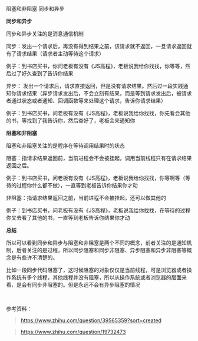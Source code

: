 阻塞和非阻塞
同步和异步

**同步和异步**

同步和异步关注的是消息通信机制

同步：发出一个请求后，再没有得到结果之前，该请求就不返回，一旦请求返回就有了请求结果（请求者主动等待这个请求）

例子：到书店买书，你问老板有没有《JS高程》，老板说我给你找找，你等等，然后过了好久查到了告诉你结果


异步： 发出一个请求后，请求直接返回，但是没有请求结果。然后过一段实践通知你请求结果（异步请求发出后，不会立刻有结果，而是等到请求发出后，被请求者通过状态或者通知、回调函数等来处理这个请求，告诉你请求结果）

例子：到书店买书，问老板有没有《JS高程》，老板说我给你找找，你先看会其他的书，等找到了我告诉你，然后查好了，老板会来通知你

**阻塞和非阻塞**

阻塞和非阻塞关注的是程序在等待调用结果时的状态

阻塞：指请求结果返回前，当前进程会不会被挂起，调用当前线程只有在请求结果返回之后。

例子：到书店买书，问老板有没有《JS高程》，老板说我给你找找，你等啊等（等待的过程你什么都不做），一直等到老板告诉你结果你才动

非阻塞：指请求结果返回之前，当前进程不会被挂起，还可以做其他的

例子：到书店买书，问老板有没有《JS高程》，老板说我给你找找，在等待的过程你又去看了其他的书，一直等到老板告诉你结果你才动

**总结**

所以可以看到同步和异步与阻塞和非阻塞是两个不同的概念，前者关注的是通知机制，后者关注的是过程，所以同步阻塞和同步非阻塞、异步阻塞和异步非阻塞等概念是有些许不清楚的。


比如一段同步代码阻塞了，这时候阻塞的对象仅仅是当前线程，可是浏览器或者操作系统有多个线程，其他线程并没有阻塞，所以从操作系统或者浏览器的层面来看，是会有同步非阻塞的。但是永远不会有异步阻塞的情况

<br>

参考资料：

> https://www.zhihu.com/question/39565359?sort=created

> https://www.zhihu.com/question/19732473